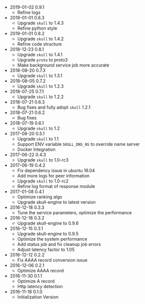 - 2019-01-02 0.9.1
  - Refine logs
- 2019-01-01 0.8.3
  - Upgrade `skull` to 1.4.3
  - Refine python style
- 2019-01-01 0.8.2
  - Upgrade `skull` to 1.4.2
  - Refine code structure
- 2018-12-23 0.8.1
  - Upgrade `skull` to 1.4.1
  - Upgrade `proto` to proto3
  - Make background service job more accurate
- 2018-08-20 0.7.3
  - Upgrade `skull` to 1.3.1
- 2018-08-05 0.7.2
  - Upgrade `skull` to 1.2.3
- 2018-07-25 0.7.1
  - Upgrade `skull` to 1.2.2
- 2018-07-21 0.6.3
  - Bug fixes and fully adopt `skull` 1.2.1
- 2018-07-21 0.6.2
  - Bug fixes
- 2018-07-19 0.6.1
  - Upgrade `skull` to 1.2
- 2017-08-20 0.5.1
  - Upgrade `skull` to 1.1
  - Support ENV variable `SKULL_DNS_NS` to override name server
  - Docker Integration
- 2017-06-22 0.4.3
  - Upgrade `skull` to 1.0-rc3
- 2017-06-19 0.4.2
  - Fix dependency issue in ubuntu 16.04
  - Add more logs for peer information
  - Upgrade `skull` to 1.0-rc2
  - Refine log format of response module
- 2017-01-08 0.4.1
  - Optimize ranking algo
  - Upgrade skull-engine to latest version
- 2016-12-18 0.3.3
  - Tune the service parameters, optimize the performance
- 2016-12-18 0.3.2
  - Upgrade skull-engine to 0.9.6
- 2016-12-15 0.3.1
  - Upgrade skull-engine to 0.9.5
  - Optimize the system performance
  - Add status job and fix cleanup job errors
  - Adjust latency factor to 1.05
- 2016-12-12 0.2.2
  - Fix AAAA record conversion issue
- 2016-12-06 0.2.1
  - Optimize AAAA record
- 2016-11-30 0.1.1
  - Optimize A record
  - Http latency detection
- 2016-11-16 0.1.0
  - Initialization Version
